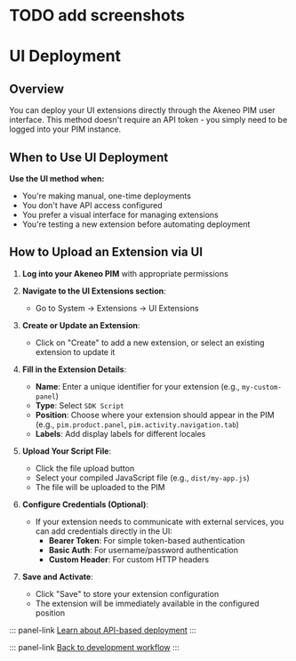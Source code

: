# TODO add screenshots

# UI Deployment

## Overview

You can deploy your UI extensions directly through the Akeneo PIM user interface. This method doesn't require an API token - you simply need to be logged into your PIM instance.

## When to Use UI Deployment

**Use the UI method when:**
- You're making manual, one-time deployments
- You don't have API access configured
- You prefer a visual interface for managing extensions
- You're testing a new extension before automating deployment

## How to Upload an Extension via UI

1. **Log into your Akeneo PIM** with appropriate permissions

2. **Navigate to the UI Extensions section**:
   - Go to System → Extensions → UI Extensions

3. **Create or Update an Extension**:
   - Click on "Create" to add a new extension, or select an existing extension to update it

4. **Fill in the Extension Details**:
   - **Name**: Enter a unique identifier for your extension (e.g., `my-custom-panel`)
   - **Type**: Select `SDK Script`
   - **Position**: Choose where your extension should appear in the PIM (e.g., `pim.product.panel`, `pim.activity.navigation.tab`)
   - **Labels**: Add display labels for different locales

5. **Upload Your Script File**:
   - Click the file upload button
   - Select your compiled JavaScript file (e.g., `dist/my-app.js`)
   - The file will be uploaded to the PIM

6. **Configure Credentials (Optional)**:
   - If your extension needs to communicate with external services, you can add credentials directly in the UI:
     - **Bearer Token**: For simple token-based authentication
     - **Basic Auth**: For username/password authentication
     - **Custom Header**: For custom HTTP headers

7. **Save and Activate**:
   - Click "Save" to store your extension configuration
   - The extension will be immediately available in the configured position

::: panel-link [Learn about API-based deployment](/advanced-extensions/api-deployment.html)
:::

::: panel-link [Back to development workflow](/advanced-extensions/development-workflow.html)
:::

